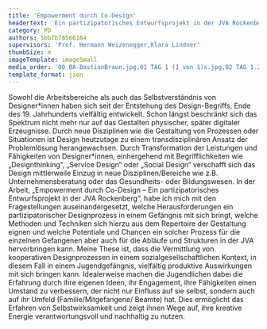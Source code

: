 ```yaml
---
title: 'Empowerment durch Co-Design'
headertext: 'Ein partizipatorisches Entwurfsprojekt in der JVA Rockenberg'
category: PD
authors: 5bbfb78566164
supervisors: 'Prof. Hermann Weizenegger,Klara Lindner'
thumbSize: m
imageTemplate: imageSmall
media_order: '00 BA-BastianBraun.jpg,01 TAG 1 (1 von 1)x.jpg,02 TAG 1.2 (1 von 1)x.jpg,03 TAG 2 (1 von 4)x.jpg,04 TAG 2 (2 von 4)x.jpg,05 TAG 4 (1 von 1)x.jpg,06  4 (1 von 2)x.jpg,07 TAG 5 (1 von 7)x.jpg,08 TAG 5 (7 von 7)x.jpg,09 Modell (2 von 2).jpg,10 schema.jpg'
template_format: json
---
```


Sowohl die Arbeitsbereiche als auch das Selbstverständnis von Designer\*innen haben sich seit der Entstehung des Design-Begriffs, Ende des 19. Jahrhunderts vielfältig entwickelt. Schon längst beschränkt sich das Spektrum nicht mehr nur auf das Gestalten physischer, später digitaler Erzeugnisse. Durch neue Disziplinen wie die Gestaltung von Prozessen oder Situationen ist Design heutzutage zu einem transdisziplinären Ansatz der Problemlösung herangewachsen. Durch Transformation der Leistungen und Fähigkeiten von Designer\*innen, einhergehend mit Begrifflichkeiten wie „Designthinking“, „Service Design“ oder „Social Design“ verschafft sich das Design mittlerweile Einzug in neue Disziplinen/Bereiche wie z.B. Unternehmensberatung oder das Gesundheits- oder Bildungswesen. In der Arbeit, „Empowerment durch Co-Design – Ein partizipatorisches Entwurfsprojekt in der JVA Rockenberg“, habe ich mich mit den Fragestellungen auseinandergesetzt, welche Herausforderungen ein partizipatorischer Designprozess in einem Gefängnis mit sich bringt, welche Methoden und Techniken sich hierzu aus dem Repertoire der Gestaltung eignen und welche Potentiale und Chancen ein solcher Prozess für die einzelnen Gefangenen aber auch für die Abläufe und Strukturen in der JVA hervorbringen kann. Meine These ist, dass die Vermittlung von kooperativen Designprozessen in einem sozialgesellschaftlichen Kontext, in diesem Fall in einem Jugendgefängnis, vielfältig produktive Auswirkungen mit sich bringen kann. Idealerweise machen die Jugendlichen dabei die Erfahrung durch ihre eigenen Ideen, ihr Engagement, ihre Fähigkeiten einen Umstand zu verbessern, der nicht nur Einfluss auf sie selbst, sondern auch auf ihr Umfeld (Familie/Mitgefangene/ Beamte) hat. Dies ermöglicht das Erfahren von Selbstwirksamkeit und zeigt ihnen Wege auf, ihre kreative Energie verantwortungsvoll und nachhaltig zu nutzen.